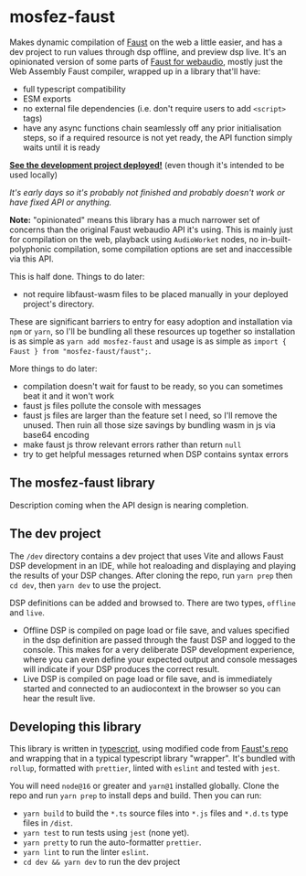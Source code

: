 # mosfez-faust

Makes dynamic compilation of [Faust](https://faust.grame.fr/) on the web a little easier, and has a dev project to run values through dsp offline, and preview dsp live. It's an opinionated version of some parts of [Faust for webaudio](https://github.com/grame-cncm/faust/tree/master-dev/architecture/webaudio), mostly just the Web Assembly Faust compiler, wrapped up in a library that'll have:

- full typescript compatibility
- ESM exports
- no external file dependencies (i.e. don't require users to add `<script>` tags)
- have any async functions chain seamlessly off any prior initialisation steps, so if a required resource is not yet ready, the API function simply waits until it is ready

**[See the development project deployed!](https://dxinteractive.github.io/mosfez-faust/)** (even though it's intended to be used locally)

_It's early days so it's probably not finished and probably doesn't work or have fixed API or anything._

**Note:** "opinionated" means this library has a much narrower set of concerns than the original Faust webaudio API it's using. This is mainly just for compilation on the web, playback using `AudioWorket` nodes, no in-built-polyphonic compilation, some compilation options are set and inaccessible via this API.

This is half done. Things to do later:

- not require libfaust-wasm files to be placed manually in your deployed project's directory.

These are significant barriers to entry for easy adoption and installation via `npm` or `yarn`, so I'll be bundling all these resources up together so installation is as simple as `yarn add mosfez-faust` and usage is as simple as `import { Faust } from "mosfez-faust/faust";`.

More things to do later:

- compilation doesn't wait for faust to be ready, so you can sometimes beat it and it won't work
- faust js files pollute the console with messages
- faust js files are larger than the feature set I need, so I'll remove the unused. Then ruin all those size savings by bundling wasm in js via base64 encoding
- make faust js throw relevant errors rather than return `null`
- try to get helpful messages returned when DSP contains syntax errors

## The mosfez-faust library

Description coming when the API design is nearing completion.

## The dev project

The `/dev` directory contains a dev project that uses Vite and allows Faust DSP development in an IDE, while hot realoading and displaying and playing the results of your DSP changes. After cloning the repo, run `yarn prep` then `cd dev`, then `yarn dev` to use the project.

DSP definitions can be added and browsed to. There are two types, `offline` and `live`.

- Offline DSP is compiled on page load or file save, and values specified in the dsp definition are passed through the faust DSP and logged to the console. This makes for a very deliberate DSP development experience, where you can even define your expected output and console messages will indicate if your DSP produces the correct result.
- Live DSP is compiled on page load or file save, and is immediately started and connected to an audiocontext in the browser so you can hear the result live.

## Developing this library

This library is written in [typescript](https://www.typescriptlang.org/), using modified code from [Faust's repo](https://github.com/grame-cncm/faust) and wrapping that in a typical typescript library "wrapper". It's bundled with `rollup`, formatted with `prettier`, linted with `eslint` and tested with `jest`.

You will need `node@16` or greater and `yarn@1` installed globally. Clone the repo and run `yarn prep` to install deps and build. Then you can run:

- `yarn build` to build the `*.ts` source files into `*.js` files and `*.d.ts` type files in `/dist`.
- `yarn test` to run tests using `jest` (none yet).
- `yarn pretty` to run the auto-formatter `prettier`.
- `yarn lint` to run the linter `eslint`.
- `cd dev && yarn dev` to run the dev project
